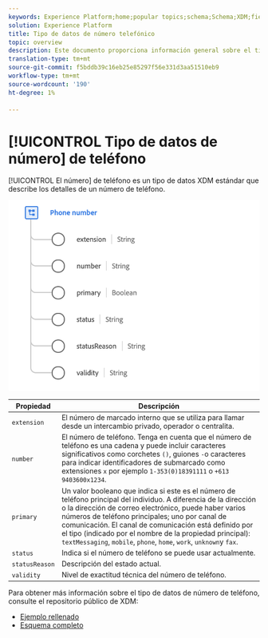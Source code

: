 ```yaml
---
keywords: Experience Platform;home;popular topics;schema;Schema;XDM;fields;schemas;Schemas;phoneNumber;xdm:phoneNumber;datatype;data-type;data type;
solution: Experience Platform
title: Tipo de datos de número telefónico
topic: overview
description: Este documento proporciona información general sobre el tipo de datos XDM de Número de teléfono.
translation-type: tm+mt
source-git-commit: f5bddb39c16eb25e85297f56e331d3aa51510eb9
workflow-type: tm+mt
source-wordcount: '190'
ht-degree: 1%

---
```



# [!UICONTROL Tipo de datos de número] de teléfono

[!UICONTROL El número] de teléfono es un tipo de datos XDM estándar que describe los detalles de un número de teléfono.

<img src="../images/data-types/phone-number.png" width="600" /><br />

| Propiedad | Descripción |
| --- | --- |
| `extension` | El número de marcado interno que se utiliza para llamar desde un intercambio privado, operador o centralita. |
| `number` | El número de teléfono. Tenga en cuenta que el número de teléfono es una cadena y puede incluir caracteres significativos como corchetes `()`, guiones `-`o caracteres para indicar identificadores de submarcado como extensiones `x` por ejemplo `1-353(0)18391111` o `+613 9403600x1234`. |
| `primary` | Un valor booleano que indica si este es el número de teléfono principal del individuo. A diferencia de la dirección o la dirección de correo electrónico, puede haber varios números de teléfono principales; uno por canal de comunicación. El canal de comunicación está definido por el tipo (indicado por el nombre de la propiedad principal): `textMessaging`, `mobile`, `phone`, `home`, `work`, `unknown`y `fax`. |
| `status` | Indica si el número de teléfono se puede usar actualmente. |
| `statusReason` | Descripción del estado actual. |
| `validity` | Nivel de exactitud técnica del número de teléfono. |

Para obtener más información sobre el tipo de datos de número de teléfono, consulte el repositorio público de XDM:

* [Ejemplo rellenado](https://github.com/adobe/xdm/blob/master/components/datatypes/phonenumber.example.1.json)
* [Esquema completo](https://github.com/adobe/xdm/blob/master/components/datatypes/phonenumber.schema.json)